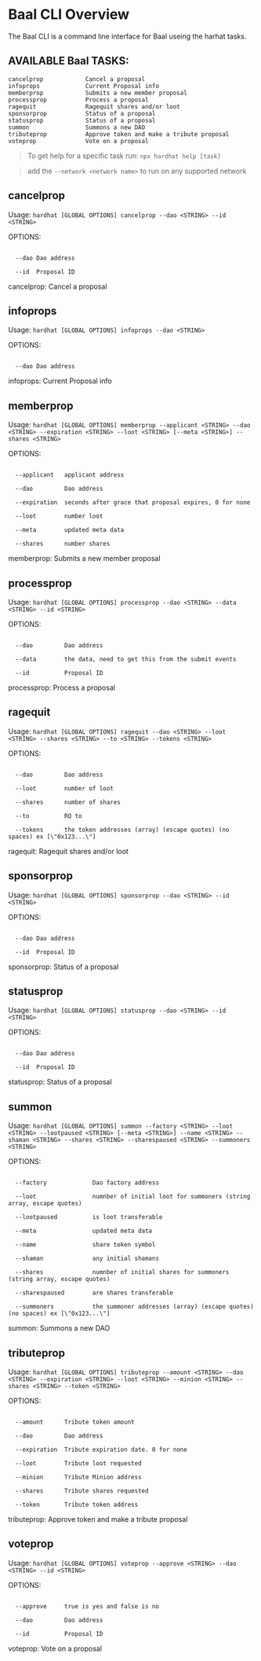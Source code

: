# Baal CLI Overview

The Baal CLI is a command line interface for Baal useing the harhat tasks.



## AVAILABLE Baal TASKS:
  ```
  cancelprop            Cancel a proposal
  infoprops             Current Proposal info
  memberprop            Submits a new member proposal
  processprop           Process a proposal
  ragequit              Ragequit shares and/or loot
  sponsorprop           Status of a proposal
  statusprop            Status of a proposal
  summon                Summons a new DAO
  tributeprop           Approve token and make a tribute proposal
  voteprop              Vote on a proposal
```

> To get help for a specific task run: ```npx hardhat help [task]```

> add the ```--network <network name>``` to run on any supported network

## cancelprop

Usage: 
```hardhat [GLOBAL OPTIONS] cancelprop --dao <STRING> --id <STRING>```

OPTIONS:
```

  --dao Dao address 

  --id  Proposal ID 
```

cancelprop: Cancel a proposal

## infoprops

Usage: 
```hardhat [GLOBAL OPTIONS] infoprops --dao <STRING>```

OPTIONS:
```

  --dao Dao address 
```

infoprops: Current Proposal info


## memberprop

Usage: 
```hardhat [GLOBAL OPTIONS] memberprop --applicant <STRING> --dao <STRING> --expiration <STRING> --loot <STRING> [--meta <STRING>] --shares <STRING>```

OPTIONS:
```

  --applicant   applicant address 

  --dao         Dao address 

  --expiration  seconds after grace that proposal expires, 0 for none 

  --loot        number loot 

  --meta        updated meta data 

  --shares      number shares 
```

memberprop: Submits a new member proposal

## processprop

Usage: 
```hardhat [GLOBAL OPTIONS] processprop --dao <STRING> --data <STRING> --id <STRING>```

OPTIONS:
```

  --dao         Dao address 

  --data        the data, need to get this from the submit events 

  --id          Proposal ID 
```

processprop: Process a proposal

## ragequit

Usage: 
```hardhat [GLOBAL OPTIONS] ragequit --dao <STRING> --loot <STRING> --shares <STRING> --to <STRING> --tokens <STRING>```

OPTIONS:
```

  --dao         Dao address 

  --loot        number of loot 

  --shares      number of shares 

  --to          RQ to 

  --tokens      the token addresses (array) (escape quotes) (no spaces) ex [\"0x123...\"] 
```

ragequit: Ragequit shares and/or loot

## sponsorprop

Usage: 
```hardhat [GLOBAL OPTIONS] sponsorprop --dao <STRING> --id <STRING>```

OPTIONS:
```

  --dao Dao address 

  --id  Proposal ID 
```

sponsorprop: Status of a proposal

## statusprop

Usage: 
```hardhat [GLOBAL OPTIONS] statusprop --dao <STRING> --id <STRING>```

OPTIONS:
```

  --dao Dao address 

  --id  Proposal ID 
```

statusprop: Status of a proposal

## summon

Usage: 
```hardhat [GLOBAL OPTIONS] summon --factory <STRING> --loot <STRING> --lootpaused <STRING> [--meta <STRING>] --name <STRING> --shaman <STRING> --shares <STRING> --sharespaused <STRING> --summoners <STRING>```

OPTIONS:
```

  --factory             Dao factory address 

  --loot                numnber of initial loot for summoners (string array, escape quotes) 

  --lootpaused          is loot transferable 

  --meta                updated meta data 

  --name                share token symbol 

  --shaman              any initial shamans 

  --shares              numnber of initial shares for summoners (string array, escape quotes) 

  --sharespaused        are shares transferable 

  --summoners           the summoner addresses (array) (escape quotes) (no spaces) ex [\"0x123...\"] 
```

summon: Summons a new DAO

## tributeprop

Usage: 
```hardhat [GLOBAL OPTIONS] tributeprop --amount <STRING> --dao <STRING> --expiration <STRING> --loot <STRING> --minion <STRING> --shares <STRING> --token <STRING>```

OPTIONS:
```

  --amount      Tribute token amount 

  --dao         Dao address 

  --expiration  Tribute expiration date. 0 for none 

  --loot        Tribute loot requested 

  --minion      Tribute Minion address 

  --shares      Tribute shares requested 

  --token       Tribute token address 
```

tributeprop: Approve token and make a tribute proposal

## voteprop

Usage: 
```hardhat [GLOBAL OPTIONS] voteprop --approve <STRING> --dao <STRING> --id <STRING>```

OPTIONS:
```

  --approve     true is yes and false is no 

  --dao         Dao address 

  --id          Proposal ID 
```

voteprop: Vote on a proposal
